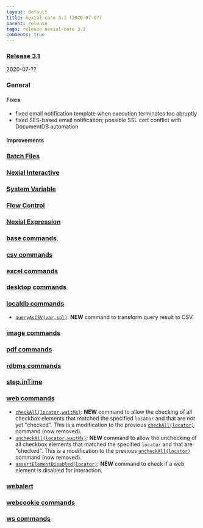 ```yaml
---
layout: default
title: nexial-core 3.1 (2020-07-0?)
parent: release
tags: release nexial-core 3.1
comments: true
---
```


### <a href="https://github.com/nexiality/nexial-core/releases/tag/nexial-core-v3.1_???" class="external-link" target="_nexial_link">Release 3.1</a>
2020-07-??


### General
#### Fixes
- fixed email notification template when execution terminates too abruptly
- fixed SES-based email notification; possible SSL cert conflict with DocumentDB automation 
#### Improvements
  
   
### [Batch Files](../userguide/BatchFiles)


### [Nexial Interactive](../interactive)


### [System Variable](../systemvars)


### [Flow Control](../flowcontrols)


### [Nexial Expression](../expressions)


### [base commands](../commands/base)


### [csv commands](../commands/csv)


### [excel commands](../commands/excel)


### [desktop commands](../commands/desktop)


### [localdb commands](../commands/localdb)
- [`queryAsCSV(var,sql)`](../commands/localdb/queryAsCSV(var,sql)): **NEW** command to transform query result to CSV.


### [image commands](../commands/image)


### [pdf commands](../commands/pdf)


### [rdbms commands](../commands/rdbms)


### [step.inTime](../commands/step.inTime) 


### [web commands](../commands/web)
- [`checkAll(locator,waitMs)`](../commands/web/checkAll(locator,waitMs)): **NEW** command to allow the checking of all 
  checkbox elements that matched the specified `locator` and that are not yet "checked". This is a modification to
  the previous [`checkAll(locator)`](../commands/web/checkAll(locator)) command (now removed).
- [`uncheckAll(locator,waitMs)`](../commands/web/uncheckAll(locator,waitMs)): **NEW** command to allow the unchecking of 
  all checkbox elements that matched the specified `locator` and that are "checked". This is a modification to
  the previous [`uncheckAll(locator)`](../commands/web/checkAll(locator)) command (now removed).
- [`assertElementDisabled(locator)`](../commands/web/assertElementDisabled(locator)): **NEW** command to check if a web
  element is disabled for interaction.


### [webalert](../commands/webalert)


### [webcookie commands](../commands/webcookie)


### [ws commands](../commands/ws)
